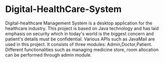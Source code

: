 # Digital-HealthCare-System
Digital-healthcare Management System is a desktop application for the healthcare industry. This project is based on Java technology and has laid emphasis on security which in today's world is the biggest concern and patient's details must be confidential. Various APIs such as JavaMail are used in this project. It consists of three modules: Admin,Doctor,Patient. Different functionalities such as managing medicine store, room allocation can be performed through admin module.
